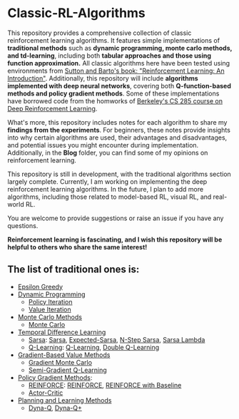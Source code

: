 # **Classic-RL-Algorithms**

This repository provides a comprehensive collection of classic reinforcement learning algorithms. It features simple implementations of **traditional methods** such as **dynamic programming, monte carlo methods, and td-learning**, including both **tabular approaches and those using function approximation.** All classic algorithms here have been tested using environments from [Sutton and Barto's book: "Reinforcement Learning: An Introduction"](http://incompleteideas.net/book/the-book-2nd.html). Additionally, this repository will include **algorithms implemented with deep neural networks**, covering both **Q-function-based methods and policy gradient methods**. Some of these implementations have borrowed code from the homworks of [Berkeley's CS 285 course on Deep Reinforcement Learning](https://rail.eecs.berkeley.edu/deeprlcourse/). 

What's more, this repository includes notes for each algorithm to share my **findings from the experiments**. For beginners, these notes provide insights into why certain algorithms are used, their advantages and disadvantages, and potential issues you might encounter during implementation. Additionally, in the **Blog** folder, you can find some of my opinions on reinforcement learning. 

This repository is still in development, with the traditional algorithms section largely complete. Currently, I am working on implementing the deep reinforcement learning algorithms. In the future, I plan to add more algorithms, including those related to model-based RL, visual RL, and real-world RL.

You are welcome to provide suggestions or raise an issue if you have any questions.

**Reinforcement learning is fascinating, and I wish this repository will be helpful to others who share the same interest!**

## The list of traditional ones is:
- [Epsilon Greedy](https://github.com/cc299792458/Classic-RL-Algorithms/tree/main/traditional_algos/epsilon_greedy)
- [Dynamic Programming](https://github.com/cc299792458/Classic-RL-Algorithms/tree/main/traditional_algos/dynamic_programming)
  - [Policy Iteration](https://github.com/cc299792458/Classic-RL-Algorithms/tree/main/traditional_algos/dynamic_programming/policy_iteration) 
  - [Value Iteration](https://github.com/cc299792458/Classic-RL-Algorithms/tree/main/traditional_algos/dynamic_programming/value_iteration)
- [Monte Carlo Methods](https://github.com/cc299792458/Classic-RL-Algorithms/tree/main/traditional_algos/monte_carlo) 
  - [Monte Carlo](https://github.com/cc299792458/Classic-RL-Algorithms/blob/main/traditional_algos/monte_carlo/monte_carlo.py)
- [Temporal Difference Learning](https://github.com/cc299792458/Classic-RL-Algorithms/tree/main/traditional_algos/td_learning) 
  - [Sarsa](https://github.com/cc299792458/Classic-RL-Algorithms/tree/main/traditional_algos/td_learning/sarsa): [Sarsa](https://github.com/cc299792458/Classic-RL-Algorithms/blob/main/traditional_algos/td_learning/sarsa/sarsa.py), [Expected-Sarsa](https://github.com/cc299792458/Classic-RL-Algorithms/blob/main/traditional_algos/td_learning/sarsa/sarsa.py), [N-Step Sarsa](https://github.com/cc299792458/Classic-RL-Algorithms/blob/main/traditional_algos/td_learning/sarsa/n_step_sarsa.py), [Sarsa Lambda](https://github.com/cc299792458/Classic-RL-Algorithms/blob/main/traditional_algos/td_learning/sarsa/sarsa_lambda.py)
  - [Q-Learning](https://github.com/cc299792458/Classic-RL-Algorithms/tree/main/traditional_algos/td_learning/q_learning): [Q-Learning](https://github.com/cc299792458/Classic-RL-Algorithms/blob/main/traditional_algos/td_learning/q_learning/q_learning.py), [Double Q-Learning](https://github.com/cc299792458/Classic-RL-Algorithms/blob/main/traditional_algos/td_learning/q_learning/double_q_learning.py)
- [Gradient-Based Value Methods](https://github.com/cc299792458/Classic-RL-Algorithms/tree/main/traditional_algos/gradient_based_value_methods)
  - [Gradient Monte Carlo](https://github.com/cc299792458/Classic-RL-Algorithms/blob/main/traditional_algos/gradient_based_value_methods/gradient_monte_carlo.py)
  - [Semi-Gradient Q-Learning](https://github.com/cc299792458/Classic-RL-Algorithms/blob/main/traditional_algos/gradient_based_value_methods/semi_gradient_q_learning.py)
- [Policy Gradient Methods](https://github.com/cc299792458/Classic-RL-Algorithms/tree/main/traditional_algos/policy_gradient):
  - [REINFORCE](https://github.com/cc299792458/Classic-RL-Algorithms/tree/main/traditional_algos/policy_gradient/reinforce): [REINFORCE](https://github.com/cc299792458/Classic-RL-Algorithms/blob/main/traditional_algos/policy_gradient/reinforce/reinforce.py), [REINFORCE with Baseline](https://github.com/cc299792458/Classic-RL-Algorithms/blob/main/traditional_algos/policy_gradient/reinforce/reinforce_with_baseline.py) 
  - [Actor-Critic](https://github.com/cc299792458/Classic-RL-Algorithms/tree/main/traditional_algos/policy_gradient/actor_critic)
- [Planning and Learning Methods](https://github.com/cc299792458/Classic-RL-Algorithms/tree/main/traditional_algos/planing_and_learning_methods)
  - [Dyna-Q](https://github.com/cc299792458/Classic-RL-Algorithms/blob/main/traditional_algos/planing_and_learning_methods/dyna_q.py), [Dyna-Q+](https://github.com/cc299792458/Classic-RL-Algorithms/blob/main/traditional_algos/planing_and_learning_methods/dyna_q_plus.py)
    
